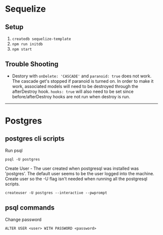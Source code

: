 # Sequelize

## Setup

  1. `createdb sequelize-template`
  1. `npm run initdb`
  1. `npm start`

## Trouble Shooting

- Destory with `onDelete: 'CASCADE'` and `paranoid: true` does not work.  The cascade get's stopped if paranoid is turned on.  In order to make it work, associated models will need to be destroyed through the afterDestroy hook.  `hooks: true` will also need to be set since before/afterDestroy hooks are not run when destroy is run.

---

# Postgres

## postgres cli scripts
Run psql
```
psql -U postgres
```

Create User - The user created when postgresql was installed was 'postgres'.  The default user seems to be the user logged into the machine.  Create user so the -U flag isn't needed when running all the postgresql scripts.
```
createuser -U postgres --interactive --pwprompt
```

## psql commands

Change password
```
ALTER USER <user> WITH PASSWORD <password>
